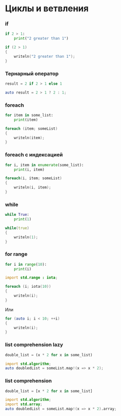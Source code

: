 # Циклы и ветвления

### if

```python
if 2 > 1:
    print("2 greater than 1")
```
```d
if (2 > 1)
{
    writeln("2 greater than 1");
}
```

### Тернарный оператор

```python
result = 2 if 2 > 1 else 1
```
```d
auto result = 2 > 1 ? 2 : 1;
```

### foreach
```python
for item in some_list:
    print(item)
```
```d
foreach (item; someList)
{
    writeln(item);
}
```

### foreach с индексацией
```python
for i, item in enumerate(some_list):
    print(i, item)
```
```d
foreach(i, item; someList)
{
    writeln(i, item);
}
```

### while
```python
while True:
    print(1)
```
```d
while(true)
{
    writeln(1);
}
```

### for range
```python
for i in range(10):
    print(i)
```
```d
import std.range : iota;

foreach (i; iota(10))
{
    writeln(i);
}
```
Или
```d
for (auto i; i < 10; ++i)
{
    writeln(i);
}
```

### list comprehension lazy
```python
double_list = (x * 2 for x in some_list)
```
```d
import std.algorithm;
auto doubledList = someList.map!(x => x * 2);
```

### list comprehension
```python
double_list = [x * 2 for x in some_list]
```
```d
import std.algorithm;
import std.array;
auto doubledList = someList.map!(x => x * 2).array;
